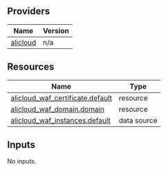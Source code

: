 <!-- BEGIN_TF_DOCS -->
## Providers

| Name | Version |
|------|---------|
| <a name="provider_alicloud"></a> [alicloud](#provider\_alicloud) | n/a |

## Resources

| Name | Type |
|------|------|
| [alicloud_waf_certificate.default](https://registry.terraform.io/providers/hashicorp/alicloud/latest/docs/resources/waf_certificate) | resource |
| [alicloud_waf_domain.domain](https://registry.terraform.io/providers/hashicorp/alicloud/latest/docs/resources/waf_domain) | resource |
| [alicloud_waf_instances.default](https://registry.terraform.io/providers/hashicorp/alicloud/latest/docs/data-sources/waf_instances) | data source |

## Inputs

No inputs.
<!-- END_TF_DOCS -->    